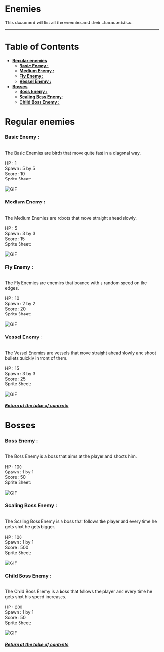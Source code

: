 # Enemies

This document will list all the enemies and their characteristics.

***

# Table of Contents

- [**Regular enemies**](#regular-enemies)
    - [**Basic Enemy :**](#basic-enemy-)
    - [**Medium Enemy :**](#medium-enemy-)
    - [**Fly Enemy :**](#fly-enemy-)
    - [**Vessel Enemy :**](#vessel-enemy-)
- [**Bosses**](#bosses)
    - [**Boss Enemy :**](#boss-enemy-)
    - [**Scaling Boss Enemy:**](#scaling-boss-enemy-)
    - [**Child Boss Enemy :**](#child-boss-enemy-)

# Regular enemies

### **Basic Enemy :**

\
The Basic Enemies are birds that move quite fast in a diagonal way.\
\
HP : 1\
Spawn : 5 by 5\
Score : 10\
Sprite Sheet:\
\
![GIF](https://cdn.discordapp.com/attachments/1062017262422327386/1081979263219155085/basicEnemy.gif)

### **Medium Enemy :**

\
The Medium Enemies are robots that move straight ahead slowly.\
\
HP : 5\
Spawn : 3 by 3\
Score : 15\
Sprite Sheet:\
\
![GIF](https://cdn.discordapp.com/attachments/1062017262422327386/1081979958060130384/r-typesheet11.gif)

### **Fly Enemy :**

\
The Fly Enemies are enemies that bounce with a random speed on the edges.\
\
HP : 10\
Spawn : 2 by 2\
Score : 20\
Sprite Sheet:\
\
![GIF](https://cdn.discordapp.com/attachments/1062017262422327386/1081984015675957268/flyenemy.gif)

### **Vessel Enemy :**

\
The Vessel Enemies are vessels that move straight ahead slowly and shoot bullets quickly in front of them.\
\
HP : 15\
Spawn : 3 by 3\
Score : 25\
Sprite Sheet:\
\
![GIF](https://cdn.discordapp.com/attachments/1062017262422327386/1081979958378893443/r-typesheet26.gif)


###### [**Return at the table of contents**](#table-of-contents)

# Bosses

### **Boss Enemy :**

\
The Boss Enemy is a boss that aims at the player and shoots him.\
\
HP : 100\
Spawn : 1 by 1\
Score : 50\
Sprite Sheet:\
\
![GIF](https://cdn.discordapp.com/attachments/1062017262422327386/1081987195990200451/boss1.gif)

### **Scaling Boss Enemy :**

\
The Scaling Boss Enemy is a boss that follows the player and every time he gets shot he gets bigger.\
\
HP : 100\
Spawn : 1 by 1\
Score : 500\
Sprite Sheet:\
\
![GIF](https://cdn.discordapp.com/attachments/1062017262422327386/1081979958701871124/scalingboss.gif)

### **Child Boss Enemy :**

\
The Child Boss Enemy is a boss that follows the player and every time he gets shot his speed increases.\
\
HP : 200\
Spawn : 1 by 1\
Score : 50\
Sprite Sheet:\
\
![GIF](https://cdn.discordapp.com/attachments/1062017262422327386/1081979957695238284/r-typesheet8.gif)


###### [**Return at the table of contents**](#table-of-contents)